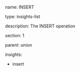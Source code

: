 name: INSERT

type: insights-list

description: The INSERT operation

section: 1

parent: union

insights:
  - insert
